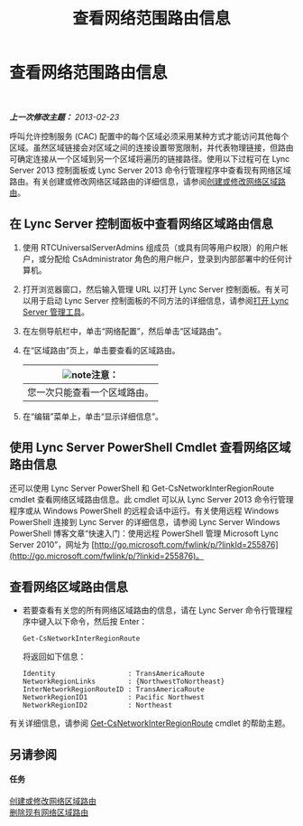 ﻿---
title: 查看网络范围路由信息
TOCTitle: 查看网络范围路由信息
ms:assetid: 34dd9fa3-e695-4680-b244-3019298b5009
ms:mtpsurl: https://technet.microsoft.com/zh-cn/library/JJ688021(v=OCS.15)
ms:contentKeyID: 49888375
ms.date: 05/19/2016
mtps_version: v=OCS.15
ms.translationtype: HT
---

# 查看网络范围路由信息

 

_**上一次修改主题：** 2013-02-23_

呼叫允许控制服务 (CAC) 配置中的每个区域必须采用某种方式才能访问其他每个区域。虽然区域链接会对区域之间的连接设置带宽限制，并代表物理链接，但路由可确定连接从一个区域到另一个区域将遍历的链接路径。使用以下过程可在 Lync Server 2013 控制面板或 Lync Server 2013 命令行管理程序中查看现有网络区域路由。有关创建或修改网络区域路由的详细信息，请参阅[创建或修改网络区域路由](lync-server-2013-creating-or-modifying-network-region-routes.md)。

## 在 Lync Server 控制面板中查看网络区域路由信息

1.  使用 RTCUniversalServerAdmins 组成员（或具有同等用户权限）的用户帐户，或分配给 CsAdministrator 角色的用户帐户，登录到内部部署中的任何计算机。

2.  打开浏览器窗口，然后输入管理 URL 以打开 Lync Server 控制面板。有关可以用于启动 Lync Server 控制面板的不同方法的详细信息，请参阅[打开 Lync Server 管理工具](lync-server-2013-open-lync-server-administrative-tools.md)。

3.  在左侧导航栏中，单击“网络配置”，然后单击“区域路由”。

4.  在“区域路由”页上，单击要查看的区域路由。
    
    <table>
    <thead>
    <tr class="header">
    <th><img src="images/Dn783119.note(OCS.15).gif" title="note" alt="note" />注意：</th>
    </tr>
    </thead>
    <tbody>
    <tr class="odd">
    <td>您一次只能查看一个区域路由。</td>
    </tr>
    </tbody>
    </table>


5.  在“编辑”菜单上，单击“显示详细信息”。

## 使用 Lync Server PowerShell Cmdlet 查看网络区域路由信息

还可以使用 Lync Server PowerShell 和 Get-CsNetworkInterRegionRoute cmdlet 查看网络区域路由信息。此 cmdlet 可以从 Lync Server 2013 命令行管理程序或从 Windows PowerShell 的远程会话中运行。有关使用远程 Windows PowerShell 连接到 Lync Server 的详细信息，请参阅 Lync Server Windows PowerShell 博客文章“快速入门：使用远程 PowerShell 管理 Microsoft Lync Server 2010”，网址为 [http://go.microsoft.com/fwlink/p/?linkId=255876](http://go.microsoft.com/fwlink/p/?linkid=255876)。

## 查看网络区域路由信息

  - 若要查看有关您的所有网络区域路由的信息，请在 Lync Server 命令行管理程序中键入以下命令，然后按 Enter：
    
        Get-CsNetworkInterRegionRoute
    
    将返回如下信息：
    
        Identity                  : TransAmericaRoute
        NetworkRegionLinks        : {NorthwestToNortheast}
        InterNetworkRegionRouteID : TransAmericaRoute
        NetworkRegionID1          : Pacific Northwest
        NetworkRegionID2          : Northeast

有关详细信息，请参阅 [Get-CsNetworkInterRegionRoute](https://docs.microsoft.com/en-us/powershell/module/skype/Get-CsNetworkInterRegionRoute) cmdlet 的帮助主题。

## 另请参阅

#### 任务

[创建或修改网络区域路由](lync-server-2013-creating-or-modifying-network-region-routes.md)  
[删除现有网络区域路由](lync-server-2013-deleting-existing-network-region-routes.md)

